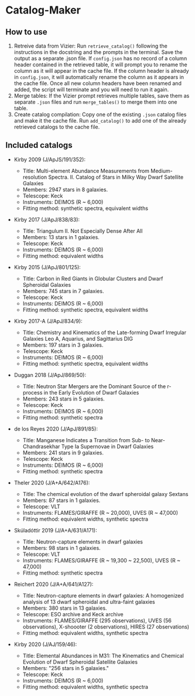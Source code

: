 # Catalog-Maker

## How to use
1. Retreive data from Vizier:
Run `retrieve_catalog()` following the instructions in the docstring and the prompts in the terminal. Save the output as a separate .json file. If `config.json` has no record of a column header contained in the retrieved table, it will prompt you to rename the column as it will appear in the cache file. If the column header is already in `config.json`, it will automatically rename the column as it appears in the cache file. Once all new column headers have been renamed and added, the script will terminate and you will need to run it again. 
2. Merge tables:
If the Vizier prompt retrieves multiple tables, save them as separate `.json` files and run `merge_tables()` to merge them into one table.
3. Create catalog compilation:
Copy one of the existing `.json` catalog files and make it the cache file. Run `add_catalog()` to add one of the already retrieved catalogs to the cache file.

## Included catalogs
- Kirby 2009 (J/ApJS/191/352):
    - Title: Multi-element Abundance Measurements from Medium-resolution Spectra. II. Catalog of Stars in Milky Way Dwarf Satellite Galaxies
    - Members: 2947 stars in 8 galaxies.
    - Telescope: Keck
    - Instruments: DEIMOS (R ~ 6,000)
    - Fitting method: synthetic spectra, equivalent widths

- Kirby 2017 (J/ApJ/838/83):
    - Title: Triangulum II. Not Especially Dense After All
    - Members: 13 stars in 1 galaxies.
    - Telescope: Keck
    - Instruments: DEIMOS (R ~ 6,000)
    - Fitting method: equivalent widths

- Kirby 2015 (J/ApJ/801/125):
    - Title: Carbon in Red Giants in Globular Clusters and Dwarf Spheroidal Galaxies
    - Members: 745 stars in 7 galaxies.
    - Telescope: Keck
    - Instruments: DEIMOS (R ~ 6,000)
    - Fitting method: synthetic spectra, equivalent widths

- Kirby 2017-A (J/ApJ/834/9):
    - Title: Chemistry and Kinematics of the Late-forming Dwarf Irregular Galaxies Leo A, Aquarius, and Sagittarius DIG
    - Members: 197 stars in 3 galaxies.
    - Telescope: Keck
    - Instruments: DEIMOS (R ~ 6,000)
    - Fitting method: synthetic spectra, equivalent widths

- Duggan 2018 (J/ApJ/869/50):
    - Title: Neutron Star Mergers are the Dominant Source of the r-process in the Early Evolution of Dwarf Galaxies
    - Members: 243 stars in 5 galaxies.
    - Telescope: Keck
    - Instruments: DEIMOS (R ~ 6,000)
    - Fitting method: synthetic spectra

- de los Reyes 2020 (J/ApJ/891/85):
    - Title: Manganese Indicates a Transition from Sub- to Near-Chandrasekhar Type Ia Supernovae in Dwarf Galaxies
    - Members: 241 stars in 9 galaxies.
    - Telescope: Keck
    - Instruments: DEIMOS (R ~ 6,000)
    - Fitting method: synthetic spectra


- Theler 2020 (J/A+A/642/A176):
    - Title: The chemical evolution of the dwarf spheroidal galaxy Sextans
    - Members: 87 stars in 1 galaxies.
    - Telescope: VLT
    - Instruments: FLAMES/GIRAFFE (R ~ 20,000), UVES (R ~ 47,000)
    - Fitting method: equivalent widths, synthetic spectra

- Skúladóttir 2019 (J/A+A/631/A171):
    - Title: Neutron-capture elements in dwarf galaxies
    - Members: 98 stars in 1 galaxies.
    - Telescope: VLT
    - Instruments: FLAMES/GIRAFFE (R ~ 19,300 ~ 22,500), UVES (R ~ 47,000)
    - Fitting method: synthetic spectra

- Reichert 2020 (J/A+A/641/A127):
    - Title: Neutron-capture elements in dwarf galaxies: A homogenized analysis of 13 dwarf spheroidal and ultra-faint galaxies
    - Members: 380 stars in 13 galaxies.
    - Telescope: ESO archive and Keck archive
    - Instruments: FLAMES/GIRAFFE (295 observations), UVES (56 observations), X-shoooter (2 observations), HIRES (27 observations)
    - Fitting method: equivalent widths, synthetic spectra

- Kirby 2020 (J/AJ/159/46):
    - Title: Elemental Abundances in M31: The Kinematics and Chemical Evolution of Dwarf Spheroidal Satellite Galaxies
    - Members: "256 stars in 5 galaxies."
    - Telescope: Keck
    - Instruments: DEIMOS (R ~ 6,000)
    - Fitting method: equivalent widths, synthetic spectra

